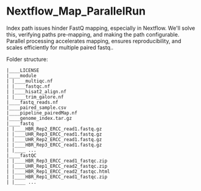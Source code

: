 # Nextflow_Map_ParallelRun
Index path issues hinder FastQ mapping, especially in Nextflow. We'll solve this, verifying paths pre-mapping, and making the path configurable. Parallel processing accelerates mapping, ensures reproducibility, and scales efficiently for multiple paired fastq..

Folder structure:
```
|____LICENSE
|____module
| |____multiqc.nf
| |____fastqc.nf
| |____hisat2_align.nf
| |____trim_galore.nf
|____fastq_reads.nf
|____paired_sample.csv
|____pipeline_pairedMap.nf
|____genome_index.tar.gz
|____fastq
| |____HBR_Rep2_ERCC_read1.fastq.gz
| |____UHR_Rep3_ERCC_read1.fastq.gz
| |____UHR_Rep2_ERCC_read1.fastq.gz
| |____HBR_Rep3_ERCC_read1.fastq.gz
| |____ ...
|____fastQC
| |____HBR_Rep3_ERCC_read1_fastqc.zip
| |____UHR_Rep1_ERCC_read2_fastqc.zip
| |____HBR_Rep1_ERCC_read2_fastqc.html
| |____HBR_Rep1_ERCC_read1_fastqc.zip
| |____ ...
```


